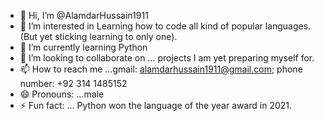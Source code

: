 - 👋 Hi, I’m @AlamdarHussain1911
- 👀 I’m interested in Learning how to code all kind of popular languages.(But yet sticking learning to only one).
- 🌱 I’m currently learning Python
- 💞️ I’m looking to collaborate on ... projects I am yet preparing myself for.
- 📫 How to reach me ...gmail: alamdarhussain1911@gmail.com; phone number: +92 314 1485152
- 😄 Pronouns: ...male
- ⚡ Fun fact: ... Python won the language of the year award in 2021.

<!---
AlamdarHussain1911/AlamdarHussain1911 is a ✨ special ✨ repository because its `README.md` (this file) appears on your GitHub profile.
You can click the Preview link to take a look at your changes.
--->
